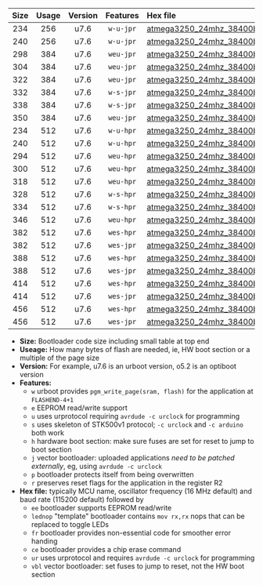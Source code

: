|Size|Usage|Version|Features|Hex file|
|:-:|:-:|:-:|:-:|:--|
|234|256|u7.6|`w-u-jpr`|[atmega3250_24mhz_38400bps_ur_vbl.hex](https://raw.githubusercontent.com/stefanrueger/urboot/main//atmega3250_24mhz_38400bps_ur_vbl.hex)|
|240|256|u7.6|`w-u-jpr`|[atmega3250_24mhz_38400bps_lednop_ur_vbl.hex](https://raw.githubusercontent.com/stefanrueger/urboot/main//atmega3250_24mhz_38400bps_lednop_ur_vbl.hex)|
|298|384|u7.6|`weu-jpr`|[atmega3250_24mhz_38400bps_ee_ur_vbl.hex](https://raw.githubusercontent.com/stefanrueger/urboot/main//atmega3250_24mhz_38400bps_ee_ur_vbl.hex)|
|304|384|u7.6|`weu-jpr`|[atmega3250_24mhz_38400bps_ee_lednop_ur_vbl.hex](https://raw.githubusercontent.com/stefanrueger/urboot/main//atmega3250_24mhz_38400bps_ee_lednop_ur_vbl.hex)|
|322|384|u7.6|`weu-jpr`|[atmega3250_24mhz_38400bps_ee_lednop_fr_ur_vbl.hex](https://raw.githubusercontent.com/stefanrueger/urboot/main//atmega3250_24mhz_38400bps_ee_lednop_fr_ur_vbl.hex)|
|332|384|u7.6|`w-s-jpr`|[atmega3250_24mhz_38400bps_vbl.hex](https://raw.githubusercontent.com/stefanrueger/urboot/main//atmega3250_24mhz_38400bps_vbl.hex)|
|338|384|u7.6|`w-s-jpr`|[atmega3250_24mhz_38400bps_lednop_vbl.hex](https://raw.githubusercontent.com/stefanrueger/urboot/main//atmega3250_24mhz_38400bps_lednop_vbl.hex)|
|350|384|u7.6|`weu-jpr`|[atmega3250_24mhz_38400bps_ee_lednop_fr_ce_ur_vbl.hex](https://raw.githubusercontent.com/stefanrueger/urboot/main//atmega3250_24mhz_38400bps_ee_lednop_fr_ce_ur_vbl.hex)|
|234|512|u7.6|`w-u-hpr`|[atmega3250_24mhz_38400bps_ur.hex](https://raw.githubusercontent.com/stefanrueger/urboot/main//atmega3250_24mhz_38400bps_ur.hex)|
|240|512|u7.6|`w-u-hpr`|[atmega3250_24mhz_38400bps_lednop_ur.hex](https://raw.githubusercontent.com/stefanrueger/urboot/main//atmega3250_24mhz_38400bps_lednop_ur.hex)|
|294|512|u7.6|`weu-hpr`|[atmega3250_24mhz_38400bps_ee_ur.hex](https://raw.githubusercontent.com/stefanrueger/urboot/main//atmega3250_24mhz_38400bps_ee_ur.hex)|
|300|512|u7.6|`weu-hpr`|[atmega3250_24mhz_38400bps_ee_lednop_ur.hex](https://raw.githubusercontent.com/stefanrueger/urboot/main//atmega3250_24mhz_38400bps_ee_lednop_ur.hex)|
|318|512|u7.6|`weu-hpr`|[atmega3250_24mhz_38400bps_ee_lednop_fr_ur.hex](https://raw.githubusercontent.com/stefanrueger/urboot/main//atmega3250_24mhz_38400bps_ee_lednop_fr_ur.hex)|
|328|512|u7.6|`w-s-hpr`|[atmega3250_24mhz_38400bps.hex](https://raw.githubusercontent.com/stefanrueger/urboot/main//atmega3250_24mhz_38400bps.hex)|
|334|512|u7.6|`w-s-hpr`|[atmega3250_24mhz_38400bps_lednop.hex](https://raw.githubusercontent.com/stefanrueger/urboot/main//atmega3250_24mhz_38400bps_lednop.hex)|
|346|512|u7.6|`weu-hpr`|[atmega3250_24mhz_38400bps_ee_lednop_fr_ce_ur.hex](https://raw.githubusercontent.com/stefanrueger/urboot/main//atmega3250_24mhz_38400bps_ee_lednop_fr_ce_ur.hex)|
|382|512|u7.6|`wes-hpr`|[atmega3250_24mhz_38400bps_ee.hex](https://raw.githubusercontent.com/stefanrueger/urboot/main//atmega3250_24mhz_38400bps_ee.hex)|
|382|512|u7.6|`wes-jpr`|[atmega3250_24mhz_38400bps_ee_vbl.hex](https://raw.githubusercontent.com/stefanrueger/urboot/main//atmega3250_24mhz_38400bps_ee_vbl.hex)|
|388|512|u7.6|`wes-hpr`|[atmega3250_24mhz_38400bps_ee_lednop.hex](https://raw.githubusercontent.com/stefanrueger/urboot/main//atmega3250_24mhz_38400bps_ee_lednop.hex)|
|388|512|u7.6|`wes-jpr`|[atmega3250_24mhz_38400bps_ee_lednop_vbl.hex](https://raw.githubusercontent.com/stefanrueger/urboot/main//atmega3250_24mhz_38400bps_ee_lednop_vbl.hex)|
|414|512|u7.6|`wes-hpr`|[atmega3250_24mhz_38400bps_ee_lednop_fr.hex](https://raw.githubusercontent.com/stefanrueger/urboot/main//atmega3250_24mhz_38400bps_ee_lednop_fr.hex)|
|414|512|u7.6|`wes-jpr`|[atmega3250_24mhz_38400bps_ee_lednop_fr_vbl.hex](https://raw.githubusercontent.com/stefanrueger/urboot/main//atmega3250_24mhz_38400bps_ee_lednop_fr_vbl.hex)|
|456|512|u7.6|`wes-hpr`|[atmega3250_24mhz_38400bps_ee_lednop_fr_ce.hex](https://raw.githubusercontent.com/stefanrueger/urboot/main//atmega3250_24mhz_38400bps_ee_lednop_fr_ce.hex)|
|456|512|u7.6|`wes-jpr`|[atmega3250_24mhz_38400bps_ee_lednop_fr_ce_vbl.hex](https://raw.githubusercontent.com/stefanrueger/urboot/main//atmega3250_24mhz_38400bps_ee_lednop_fr_ce_vbl.hex)|

- **Size:** Bootloader code size including small table at top end
- **Useage:** How many bytes of flash are needed, ie, HW boot section or a multiple of the page size
- **Version:** For example, u7.6 is an urboot version, o5.2 is an optiboot version
- **Features:**
  + `w` urboot provides `pgm_write_page(sram, flash)` for the application at `FLASHEND-4+1`
  + `e` EEPROM read/write support
  + `u` uses urprotocol requiring `avrdude -c urclock` for programming
  + `s` uses skeleton of STK500v1 protocol; `-c urclock` and `-c arduino` both work
  + `h` hardware boot section: make sure fuses are set for reset to jump to boot section
  + `j` vector bootloader: uploaded applications *need to be patched externally*, eg, using `avrdude -c urclock`
  + `p` bootloader protects itself from being overwritten
  + `r` preserves reset flags for the application in the register R2
- **Hex file:** typically MCU name, oscillator frequency (16 MHz default) and baud rate (115200 default) followed by
  + `ee` bootloader supports EEPROM read/write
  + `lednop` "template" bootloader contains `mov rx,rx` nops that can be replaced to toggle LEDs
  + `fr` bootloader provides non-essential code for smoother error handing
  + `ce` bootloader provides a chip erase command
  + `ur` uses urprotocol and requires `avrdude -c urclock` for programming
  + `vbl` vector bootloader: set fuses to jump to reset, not the HW boot section

